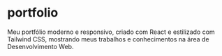 # portfolio
Meu portfólio moderno e responsivo, criado com React e estilizado com Tailwind CSS, mostrando meus trabalhos e conhecimentos na área de Desenvolvimento Web.
